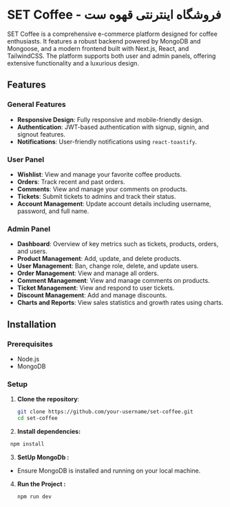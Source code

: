 # SET Coffee - فروشگاه اینترنتی قهوه ست

SET Coffee is a comprehensive e-commerce platform designed for coffee enthusiasts. It features a robust backend powered by MongoDB and Mongoose, and a modern frontend built with Next.js, React, and TailwindCSS. The platform supports both user and admin panels, offering extensive functionality and a luxurious design.

## Features

### General Features
- **Responsive Design**: Fully responsive and mobile-friendly design.
- **Authentication**: JWT-based authentication with signup, signin, and signout features.
- **Notifications**: User-friendly notifications using `react-toastify`.

### User Panel
- **Wishlist**: View and manage your favorite coffee products.
- **Orders**: Track recent and past orders.
- **Comments**: View and manage your comments on products.
- **Tickets**: Submit tickets to admins and track their status.
- **Account Management**: Update account details including username, password, and full name.

### Admin Panel
- **Dashboard**: Overview of key metrics such as tickets, products, orders, and users.
- **Product Management**: Add, update, and delete products.
- **User Management**: Ban, change role, delete, and update users.
- **Order Management**: View and manage all orders.
- **Comment Management**: View and manage comments on products.
- **Ticket Management**: View and respond to user tickets.
- **Discount Management**: Add and manage discounts.
- **Charts and Reports**: View sales statistics and growth rates using charts.

## Installation

### Prerequisites
- Node.js
- MongoDB

### Setup
1. **Clone the repository**:
   
   ```bash
   git clone https://github.com/your-username/set-coffee.git
   cd set-coffee
   ```
2. **Install dependencies:**

  ```bash
   npm install
   ```

3. **SetUp MongoDb :**

- Ensure MongoDB is installed and running on your local machine.

4. **Run the Project :**

   ```bash
   npm run dev

   ```
